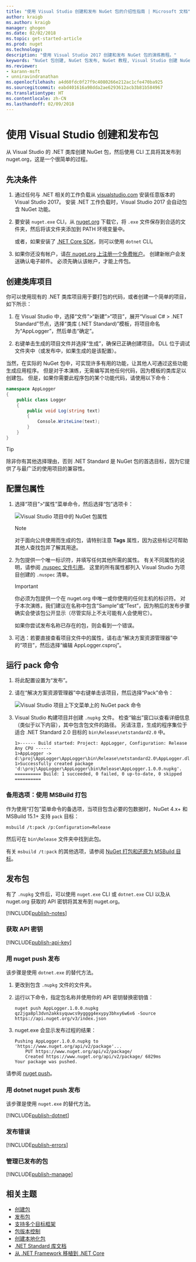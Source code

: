 ```yaml
---
title: "使用 Visual Studio 创建和发布 NuGet 包的介绍性指南 | Microsoft 文档"
author: kraigb
ms.author: kraigb
manager: ghogen
ms.date: 02/02/2018
ms.topic: get-started-article
ms.prod: nuget
ms.technology: 
description: "使用 Visual Studio 2017 创建和发布 NuGet 包的演练教程。"
keywords: "NuGet 包创建, NuGet 包发布, NuGet 教程, Visual Studio 创建 NuGet 包, msbuild 包"
ms.reviewer:
- karann-msft
- unniravindranathan
ms.openlocfilehash: a4d60fdc0f27f9c4080266e212ac1cfe470ba925
ms.sourcegitcommit: eabd401616a98dda2ae6293612acb3b81b584967
ms.translationtype: HT
ms.contentlocale: zh-CN
ms.lasthandoff: 02/09/2018
---
```

# <a name="create-and-publish-a-package-using-visual-studio"></a>使用 Visual Studio 创建和发布包

从 Visual Studio 的 .NET 类库创建 NuGet 包，然后使用 CLI 工具将其发布到 nuget.org，这是一个很简单的过程。

## <a name="pre-requisites"></a>先决条件

1. 通过任何与 .NET 相关的工作负载从 [visualstudio.com](https://www.visualstudio.com/) 安装任意版本的 Visual Studio 2017。 安装 .NET 工作负载时，Visual Studio 2017 会自动包含 NuGet 功能。

1. 要安装 `nuget.exe` CLI，从 [nuget.org](https://dist.nuget.org/win-x86-commandline/latest/nuget.exe) 下载它，将 `.exe` 文件保存到合适的文件夹，然后将该文件夹添加到 PATH 环境变量中。

    或者，如果安装了 [.NET Core SDK](https://www.microsoft.com/net/download/)，则可以使用 `dotnet` CLI。

1. 如果你还没有帐户，请[在 nuget.org 上注册一个免费帐户](https://www.nuget.org/users/account/LogOn?returnUrl=%2F)。 创建新帐户会发送确认电子邮件。 必须先确认该帐户，才能上传包。

## <a name="create-a-class-library-project"></a>创建类库项目

你可以使用现有的 .NET 类库项目用于要打包的代码，或者创建一个简单的项目，如下所示：

1. 在 Visual Studio 中，选择“文件”>“新建”>“项目”，展开“Visual C# > .NET Standard”节点，选择“类库 (.NET Standard)”模板，将项目命名为“AppLogger”，然后单击“确定”。

1. 右键单击生成的项目文件并选择“生成”，确保已正确创建项目。 DLL 位于调试文件夹中（或发布中，如果生成的是该配置）。

当然，在实际的 NuGet 包中，可实现许多有用的功能，让其他人可通过这些功能生成应用程序。 但是对于本演练，无需编写其他任何代码，因为模板的类库足以创建包。 但是，如果你需要此程序包的某个功能代码，请使用以下命令：

```cs
namespace AppLogger
{
    public class Logger
    {
        public void Log(string text)
        {
            Console.WriteLine(text);
        }
    }
}
```

> [!Tip]
> 除非你有其他选择理由，否则 .NET Standard 是 NuGet 包的首选目标，因为它提供了与最广泛的使用项目的兼容性。

## <a name="configure-package-properties"></a>配置包属性

1. 选择“项目”>“属性”菜单命令，然后选择“包”选项卡：

    ![Visual Studio 项目中的 NuGet 包属性](media/qs_create-vs-01-package-properties.png)

    > [!Note]
    > 对于面向公共使用而生成的包，请特别注意 **Tags** 属性，因为这些标记可帮助其他人查找包并了解其用途。

1. 为包提供一个唯一标识符，并填写任何其他所需的属性。 有关不同属性的说明，请参阅 [.nuspec 文件引用](../reference/nuspec.md)。 这里的所有属性都列入 Visual Studio 为项目创建的 `.nuspec` 清单。

    > [!Important]
    > 你必须为包提供一个在 nuget.org 中唯一或你使用的任何主机的标识符。 对于本次演练，我们建议在名称中包含“Sample”或“Test”，因为稍后的发布步骤确实会使该包公开显示（尽管实际上不太可能有人会使用它）。
    >
    > 如果你尝试发布名称已存在的包，则会看到一个错误。

1. 可选：若要直接查看项目文件中的属性，请右击“解决方案资源管理器”中的“项目”，然后选择“编辑 AppLogger.csproj”。

## <a name="run-the-pack-command"></a>运行 pack 命令

1. 将此配置设置为“发布”。

1. 请在“解决方案资源管理器”中右键单击该项目，然后选择“Pack”命令：

    ![Visual Studio 项目上下文菜单上的 NuGet pack 命令](media/qs_create-vs-02-pack-command.png)

1. Visual Studio 构建项目并创建 `.nupkg` 文件。 检查“输出”窗口以查看详细信息（类似于以下内容），其中包含包文件的路径。 另请注意，生成的程序集位于适合 .NET Standard 2.0 目标的 `bin\Release\netstandard2.0` 中。

    ```output
    1>------ Build started: Project: AppLogger, Configuration: Release Any CPU ------
    1>AppLogger -> d:\proj\AppLogger\AppLogger\bin\Release\netstandard2.0\AppLogger.dll
    1>Successfully created package 'd:\proj\AppLogger\AppLogger\bin\Release\AppLogger.1.0.0.nupkg'.
    ========== Build: 1 succeeded, 0 failed, 0 up-to-date, 0 skipped ==========
    ```

### <a name="alternate-option-pack-with-msbuild"></a>备用选项：使用 MSBuild 打包

作为使用“打包”菜单命令的备选项，当项目包含必要的包数据时，NuGet 4.x+ 和 MSBuild 15.1+ 支持 `pack` 目标：

```cli
msbuild /t:pack /p:Configuration=Release
```

然后可在 `bin\Release` 文件夹中找到此包。

有关 `msbuild /t:pack` 的其他选项，请参阅 [NuGet 打包和还原为 MSBuild 目标](../reference/msbuild-targets.md#pack-target)。

## <a name="publish-the-package"></a>发布包

有了 `.nupkg` 文件后，可以使用 `nuget.exe` CLI 或 `dotnet.exe` CLI 以及从 nuget.org 获取的 API 密钥将其发布到 nuget.org。

[!INCLUDE[publish-notes](includes/publish-notes.md)]

### <a name="acquire-your-api-key"></a>获取 API 密钥

[!INCLUDE[publish-api-key](includes/publish-api-key.md)]

### <a name="publish-with-nuget-push"></a>用 nuget push 发布

该步骤是使用 `dotnet.exe` 的替代方法。

1. 更改到包含 `.nupkg` 文件的文件夹。

1. 运行以下命令，指定包名称并使用你的 API 密钥替换密钥值：

    ```cli
    nuget push AppLogger.1.0.0.nupkg qz2jga8pl3dvn2akksyquwcs9ygggg4exypy3bhxy6w6x6 -Source https://api.nuget.org/v3/index.json
    ```

1. nuget.exe 会显示发布过程的结果：

    ```output
    Pushing AppLogger.1.0.0.nupkg to 'https://www.nuget.org/api/v2/package'...
        PUT https://www.nuget.org/api/v2/package/
        Created https://www.nuget.org/api/v2/package/ 6829ms
    Your package was pushed.
    ```

请参阅 [nuget push](../tools/cli-ref-push.md)。

### <a name="publish-with-dotnet-nuget-push"></a>用 dotnet nuget push 发布

该步骤是使用 `nuget.exe` 的替代方法。

[!INCLUDE[publish-dotnet](includes/publish-dotnet.md)]

### <a name="publish-errors"></a>发布错误

[!INCLUDE[publish-errors](includes/publish-errors.md)]

### <a name="manage-the-published-package"></a>管理已发布的包

[!INCLUDE[publish-manage](includes/publish-manage.md)]

## <a name="related-topics"></a>相关主题

- [创建包](../create-packages/creating-a-package.md)
- [发布包](../create-packages/publish-a-package.md)
- [支持多个目标框架](../create-packages/supporting-multiple-target-frameworks.md)
- [包版本控制](../reference/package-versioning.md)
- [创建本地化包](../create-packages/creating-localized-packages.md)
- [.NET Standard 库文档](/dotnet/articles/standard/library)
- [从 .NET Framework 移植到 .NET Core](/dotnet/articles/core/porting/index)